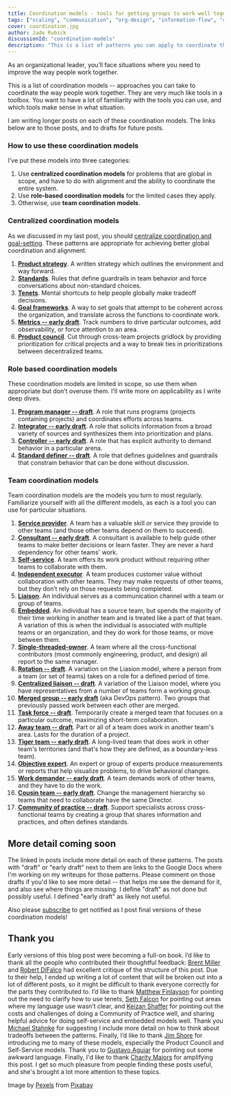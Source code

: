 ```yaml
---
title: Coordination models - tools for getting groups to work well together
tags: ["scaling", "communication", "org-design", "information-flow", "coordination-models"]
cover: coordination.jpg
author: Jade Rubick
discussionId: "coordination-models"
description: "This is a list of patterns you can apply to coordinate the work of teams. The patterns are divided into centralized, role-based, and team coordination models."
---
```


<re-img src="coordination.jpg"></re-img>

As an organizational leader, you’ll face situations where you need to improve the way people work together. 

This is a list of coordination models -- approaches you can take to coordinate the way people work together. They are very much like tools in a toolbox. You want to have a lot of familiarity with the tools you can use, and which tools make sense in what situation. 

I am writing longer posts on each of these coordination models. The links below are to those posts, and to drafts for future posts. 

### How to use these coordination models

I’ve put these models into three categories:

1. Use **centralized coordination models** for problems that are global in scope, and have to do with alignment and the ability to coordinate the entire system. 
2. Use **role-based coordination models** for the limited cases they apply.
3. Otherwise, use **team coordination models**.


### Centralized coordination models

As we discussed in my last post, you should [centralize coordination and goal-setting](/how-to-build-silos-and-decrease-collaboration/). These patterns are appropriate for achieving better global coordination and alignment. 

1. **[Product strategy](/product-strategy/)**. A written strategy which outlines the environment and way forward. 
2. **[Standards](/exploration-and-exploitation-in-technical-standards/)**. Rules that define guardrails in team behavior and force conversations about non-standard choices.
3. **[Tenets](/tenets-for-faster-decisionmaking/)**. Mental shortcuts to help people globally make tradeoff decisions.
4. **[Goal frameworks](/advice-for-using-goal-frameworks/)**. A way to set goals that attempt to be coherent across the organization, and translate across the functions to coordinate work.
5. **[Metrics -- early draft](https://docs.google.com/document/d/1ye7xBs3ND65smawfRLnBJmzZV14OcfEj_SoEv2demzE/edit?usp=sharing)**. Track numbers to drive particular outcomes, add observability, or force attention to an area.
6. **[Product council](/product-council/?utm_source=website-coordination-models&utm_medium=link&utm_campaign=coordination-models)**. Cut through cross-team projects gridlock by providing prioritization for critical projects and a way to break ties in prioritizations between decentralized teams.

### Role based coordination models

These coordination models are limited in scope, so use them when appropriate but don’t overuse them. I’ll write more on applicability as I write deep dives.

1. **[Program manager -- draft](https://docs.google.com/document/d/1nmYfkr39hGZgFN_yCst3Vj0KllJIONDKM1972E5pUMk/edit#heading=h.7ypbft3tfbvx)**. A role that runs programs (projects containing projects) and coordinates efforts across teams. 
2. **[Integrator -- early draft](https://docs.google.com/document/d/1sx5uh_HtOsZwK9nomltPoegKSY2rKJEfdz3vVVPZ42c/edit)**. A role that solicits information from a broad variety of sources and synthesizes them into prioritization and plans. 
3. **[Controller -- early draft](https://docs.google.com/document/d/1DwEuSQEOWf-zlGKRnMRbadl7vIgrDAwS0XxuWnt5md0/edit#)**. A role that has explicit authority to demand behavior in a particular arena. 
4. **[Standard definer -- draft](https://docs.google.com/document/d/1Q1BrD_nvxFvFvwYoi_oLzoCWUWU2_OEW3wJBCshZ1MM/edit?usp=sharing)**. A role that defines guidelines and guardrails that constrain behavior that can be done without discussion.


### Team coordination models

Team coordination models are the models you turn to most regularly. Familiarize yourself with all the different models, as each is a tool you can use for particular situations. 

1. **[Service provider](/service-provider-model/)**. A team has a valuable skill or service they provide to other teams (and those other teams depend on them to succeed).
2. **[Consultant -- early draft](https://docs.google.com/document/d/1WE0I3k68VmoY-VbJmYDgkRvDw8pfMIHaQd9XhVNLc2g/edit?usp=sharing)**. A consultant is available to help guide other teams to make better decisions or learn faster. They are never a hard dependency for other teams' work.
3. **[Self-service](/platform-teams-and-the-self-service-model/)**. A team offers its work product without requiring other teams to collaborate with them.
4. **[Independent executor](/independent-executor-model/)**. A team produces customer value without collaboration with other teams. They may make requests of other teams, but they don’t rely on those requests being completed.
5. **[Liaison](/liaison-model/)**. An individual serves as a communication channel with a team or group of teams.
6. **[Embedded](/embedded-model/)**. An individual has a source team, but spends the majority of their time working in another team and is treated like a part of that team. A variation of this is when the individual is associated with multiple teams or an organization, and they do work for those teams, or move between them. 
7. **[Single-threaded-owner](/implementing-amazons-single-threaded-owner-model/)**. A team where all the cross-functional contributors (most commonly engineering, product, and design) all report to the same manager.  
8. **[Rotation -- draft](https://docs.google.com/document/d/1vjzOKMMklph0xz1CjMjbL9VB3bGXGhPiNO3I31UrVls/edit?usp=sharing)**. A variation on the Liasion model, where a person from a team (or set of teams) takes on a role for a defined period of time.
9. **[Centralized liaison -- draft](https://docs.google.com/document/d/1HnnyKTrEgrF9vgGebUgtTVEfnXriF11zjz6BOmv5qyQ/edit#heading=h.w1lvwhpcxlwv)**. A variation of the Liaison model, where you have representatives from a number of teams form a working group. 
10. **[Merged group -- early draft](https://docs.google.com/document/d/1v7P5niBSV3hFU2oyHJ2XwirbT5EAWhYLBbcUAOEAJyU/edit?usp=sharing)** (aka DevOps pattern). Two groups that previously passed work between each other are merged. 
11. **[Task force -- draft](https://docs.google.com/document/d/1BD1fz1B-9rkPzVQuS0vSwvQA_jZ-kRcdcoCU9d0x8Nw/edit?usp=sharing)**. Temporarily create a merged team that focuses on a particular outcome, maximizing short-term collaboration. 
12. **[Away team -- draft](https://docs.google.com/document/d/1pFFGC3p0PSvLwn9n-sMSV8uKIha6Dl9ENjiiYQdaDwI/edit?usp=sharing)**. Part or all of a team does work in another team's area. Lasts for the duration of a project.
13. **[Tiger team -- early draft](https://docs.google.com/document/d/1uHQgnUh3oL0blVaY0fGjd00kh-4WZ9-8nDIwRfEtTKE/edit?usp=sharing)**. A long-lived team that does work in other team's territories (and that's how they are defined, as a boundary-less team). 
14. **[Objective expert](/objective-expert-model/)**. An expert or group of experts produce measurements or reports that help visualize problems, to drive behavioral changes.
15. **[Work demander -- early draft](https://docs.google.com/document/d/1t3wqqsh7GGLeC_gAmzrvJtimA__9XIshew-ZeJDknXo/edit?usp=sharing)**. A team demands work of other teams, and they have to do the work. 
16. **[Cousin team -- early draft](https://docs.google.com/document/d/1sWyl3qwtuIBcs7DXzyx1ITLHKaVzY82JDA_-zwe5wio/edit?usp=sharing)**. Change the management hierarchy so teams that need to collaborate have the same Director. 
17. **[Community of practice -- draft](https://docs.google.com/document/d/1m3w2wmdwRzMMEskQ9ILdWvTGHYnKXk92GbRQ0uBSdxc/edit?usp=sharing)**. Support specialists across cross-functional teams by creating a group that shares information and practices, and often defines standards.


## More detail coming soon

The linked in posts include more detail on each of these patterns. The posts with "draft" or "early draft" next to them are links to the Google Docs where I'm working on my writeups for those patterns. Please comment on those drafts if you'd like to see more detail -- that helps me see the demand for it, and also see where things are missing. I define "draft" as not done but possibly useful. I defined "early draft" as likely not useful.

Also please [subscribe](https://www.rubick.com/subscribe/) to get notified as I post final versions of these coordination models!

## Thank you

Early versions of this blog post were becoming a full-on book. I’d like to thank all the people who contributed their thoughtful feedback: [Brent Miller](https://www.linkedin.com/in/foliosus/) and [Robert DiFalco](https://www.linkedin.com/in/robert-difalco-a40378/) had excellent critique of the structure of this post. Due to their help, I ended up writing a lot of content that will be broken out into a lot of different posts, so it might be difficult to thank everyone correctly for the parts they contributed to. I’d like to thank [Matthew Finlayson](https://www.linkedin.com/in/matthewfinlayson1/) for pointing out the need to clarify how to use tenets, [Seth Falcon](https://www.linkedin.com/in/sethfalcon/) for pointing out areas where my language use wasn’t clear, and [Keizan Shaffer](https://www.linkedin.com/in/gusshaffer/) for pointing out the costs and challenges of doing a Community of Practice well, and sharing helpful advice for doing self-service and embedded models well. Thank you [Michael Stahnke](https://www.linkedin.com/in/mstahnke/) for suggesting I include more detail on how to think about tradeoffs between the patterns. Finally, I’d like to thank [Jim Shore](https://www.jamesshore.com) for introducing me to many of these models, especially the Product Council and Self-Service models. Thank you to [Gustavo Aguiar](https://www.linkedin.com/in/gustavo-aguiar/) for pointing out some awkward language. Finally, I'd like to thank [Charity Majors](https://charity.wtf) for amplifying this post. I get so much pleasure from people finding these posts useful, and she's brought a lot more attention to these topics. 

Image by <a href="https://pixabay.com/users/pexels-2286921/?utm_source=link-attribution&amp;utm_medium=referral&amp;utm_campaign=image&amp;utm_content=1850711">Pexels</a> from <a href="https://pixabay.com/?utm_source=link-attribution&amp;utm_medium=referral&amp;utm_campaign=image&amp;utm_content=1850711">Pixabay</a>